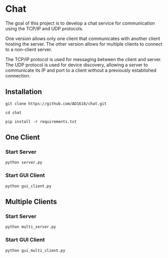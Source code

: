 # Chat

The goal of this project is to develop a chat service for communication using the TCP/IP and UDP protocols.

One version allows only one client that communicates with another client hosting the server. The other version allows for multiple clients to connect to a non-client server.

The TCP/IP protocol is used for messaging between the client and server. The UDP protocol is used for device discovery, allowing a server to communicate its IP and port to a client without a previously established connection.

## Installation
```shell
git clone https://github.com/AD1616/chat.git
```

```shell
cd chat
```

```shell
pip install -r requirements.txt
```
## One Client

### Start Server

```shell
python server.py
```

### Start GUI Client

```shell
python gui_client.py
```

## Multiple Clients

### Start Server

```shell
python multi_server.py
```

### Start GUI Client

```shell
python gui_multi_client.py
```

